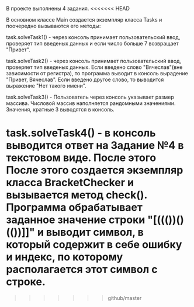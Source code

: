 В проекте выполнены 4 задания.
<<<<<<< HEAD

В основном классе Main создается экземпляр 
класса Tasks и поочередно вызываются его методы:

task.solveTask1() - через консоль принимает пользовательский ввод, проверяет тип введеных 
данных и если число больше 7 возвращает "Привет".

task.solveTask2() - через консоль принимает пользовательский ввод, проверяет тип введеных
данных. Если введено слово "Вячеслав"(вне зависимости от регистра), то программа выводит в консоль 
вырадение "Привет, Вячеслав". Если введено другое слово, то выводится выражение "Нет такого имени".

task.solveTask3() - Пользователь через консоль указывает размер массива. Числовой массив
наполняется рандомными значениями. Значения, кратные 3 выводятся в консоль.

task.solveTask4() - в консоль выводится ответ на Задание №4 в текстовом виде. После этого 
После этого создается экземпляр класса BracketChecker и вызывается метод check(). Программа 
обрабатывает заданное значение строки "[((())()(())]]" и выводит символ, в который содержит 
в себе ошибку и индекс, по которому располагается этот символ с строке.
=======
>>>>>>> github/master
